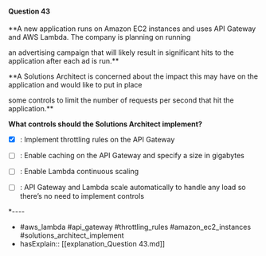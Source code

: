 #### Question  43

**A new application runs on Amazon EC2 instances and uses API Gateway and AWS Lambda. The company is planning on running

an advertising campaign that will likely result in significant hits to the application after each ad is run.**

**A Solutions Architect is concerned about the impact this may have on the application and would like to put in place

some controls to limit the number of requests per second that hit the application.**

**What controls should the Solutions Architect implement?**

- [x] :  Implement throttling rules on the API Gateway

- [ ] :  Enable caching on the API Gateway and specify a size in gigabytes

- [ ] :  Enable Lambda continuous scaling

- [ ] :  API Gateway and Lambda scale automatically to handle any load so there’s no need to implement controls

*----

- #aws_lambda #api_gateway #throttling_rules #amazon_ec2_instances #solutions_architect_implement
- hasExplain:: [[explanation_Question  43.md]]

